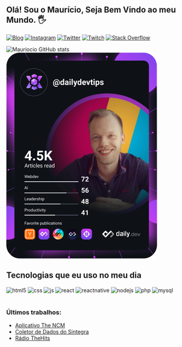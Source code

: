 ## Olá! Sou o Maurício, Seja Bem Vindo ao meu Mundo. 🖐️

[![Blog](https://img.shields.io/website?label=mauriciosouza.com.br&style=for-the-badge&url=https://mauriciosouza.com.br/)](https://mauriciosouza.com.br)
[![Instagram](https://img.shields.io/badge/Instagram-E4405F?style=for-the-badge&logo=instagram&logoColor=white)](https://www.instagram.com/_mauriciosouza/)
[![Twitter](https://img.shields.io/badge/Twitter-1DA1F2?style=for-the-badge&logo=twitter&logoColor=white)](https://twitter.com/mauricinsouza)
[![Twitch](https://img.shields.io/badge/Twitch-9146FF?style=for-the-badge&logo=twitch&logoColor=white)](https://www.twitch.tv/mauriicin/)
[![Stack Overflow](https://img.shields.io/badge/stackoverflow-916FF?style=for-the-badge&logo=stackoverflow&logoColor=white)](https://stackoverflow.com/users/11777214/maur%c3%adcio-souza)

![Mauriocio GitHub stats](https://github-readme-stats.vercel.app/api?username=mssoliveira&theme=dark&show_icons=true&count_private=true)
<a href="https://app.daily.dev/DailyDevTips"><img src="https://github.com/rebelchris/rebelchris/blob/master/devcard.svg" width="400" alt="Chris Bongers's Dev Card"/></a>


## Tecnologias que eu uso no meu dia

<div style="display: inline_block">
  <img align="center" alt="html5" src="https://img.shields.io/badge/HTML5-E34F26?style=for-the-badge&logo=html5&logoColor=white" />
  <img align="center" alt="css" src="https://img.shields.io/badge/CSS3-1572B6?style=for-the-badge&logo=css3&logoColor=white" />
  <img align="center" alt="js" src="https://img.shields.io/badge/JavaScript-F7DF1E?style=for-the-badge&logo=javascript&logoColor=black" />
  <img align="center" alt="react" src="https://img.shields.io/badge/React-20232A?style=for-the-badge&logo=react&logoColor=61DAFB" />
  <img align="center" alt="reactnative" src="https://img.shields.io/badge/React_Native-20232A?style=for-the-badge&logo=react&logoColor=61DAFB" />
  <img align="center" alt="nodejs" src="https://img.shields.io/badge/Node.js-43853D?style=for-the-badge&logo=node.js&logoColor=white" />
  <img align="center" alt="php" src="https://img.shields.io/badge/PHP-777BB4?style=for-the-badge&logo=php&logoColor=white" />
  <img align="center" alt="mysql" src="https://img.shields.io/badge/MySQL-00000F?style=for-the-badge&logo=mysql&logoColor=white" />
</div><br/>

### Últimos trabalhos:
- [Aplicativo The NCM](https://play.google.com/store/apps/details?id=com.mauriciosouza.thencm&hl=pt_BR&gl=US)<br/>
- [Coletor de Dados do Sintegra](https://github.com/mauriicin/raspagem-de-dados-sintegra)<br/>
- [Rádio TheHits](https://github.com/mauriicin/Radio-The-Hits)<br/>
